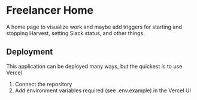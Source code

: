 # Freelancer Home

A home page to visualize work and maybe add triggers for starting and stopping Harvest, setting Slack status, and other things.

## Deployment

This application can be deployed many ways, but the quickest is to use Vercel

1. Connect the repository
2. Add environment variables required (see .env.example) in the Vercel UI

